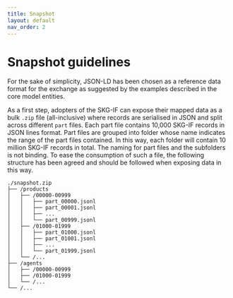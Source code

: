 ```yaml
---
title: Snapshot
layout: default
nav_order: 2
---
```


# Snapshot guidelines

For the sake of simplicity, JSON-LD has been chosen as a reference data format for the exchange as suggested by the examples described in the core model entities.

As a first step, adopters of the SKG-IF can expose their mapped data as a bulk `.zip` file (all-inclusive) where records are serialised in JSON and split across different `part` files.
Each part file contains 10,000 SKG-IF records in JSON lines format.
Part files are grouped into folder whose name indicates the range of the part files contained.
In this way, each folder will contain 10 million SKG-IF records in total.
The naming for part files and the subfolders is not binding.
To ease the consumption of such a file, the following structure has been agreed and should be followed when exposing data in this way.

```
./snapshot.zip
├── /products
│   ├── /00000-00999
│   │   ├── part_00000.jsonl
│   │   ├── part_00001.jsonl
│   │   ├── ...
│   │   └── part_00999.jsonl
│   ├── /01000-01999
│   │   ├── part_01000.jsonl
│   │   ├── part_01001.jsonl
│   │   ├── ...
│   │   └── part_01999.jsonl
│   └── /...
├── /agents
│   ├── /00000-00999
│   ├── /01000-01999
│   └── /...
└── /...
```
